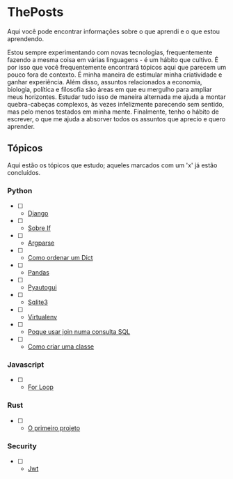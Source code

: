 # ThePosts

Aqui você pode encontrar informações sobre o que aprendi e o que estou aprendendo.

Estou sempre experimentando com novas tecnologias, frequentemente fazendo a mesma coisa em várias linguagens - é um hábito que cultivo. É por isso que você frequentemente encontrará tópicos aqui que parecem um pouco fora de contexto. É minha maneira de estimular minha criatividade e ganhar experiência. Além disso, assuntos relacionados a economia, biologia, política e filosofia são áreas em que eu mergulho para ampliar meus horizontes. Estudar tudo isso de maneira alternada me ajuda a montar quebra-cabeças complexos, às vezes infelizmente parecendo sem sentido, mas pelo menos testados em minha mente. Finalmente, tenho o hábito de escrever, o que me ajuda a absorver todos os assuntos que aprecio e quero aprender.

<!--STARTTOPICS-->

## Tópicos

Aqui estão os tópicos que estudo; aqueles marcados com um 'x' já estão concluídos.

### Python

* [ ] - [Django](_DOCS/python/django/README.md)
* [ ] - [Sobre If](_DOCS/python/about_if/README.md)
* [ ] - [Argparse](_DOCS/python/argparse/README.md)
* [ ] - [Como ordenar um Dict](_DOCS/python/how_to_order_a_dict/README.md)
* [ ] - [Pandas](_DOCS/python/pandas/README.md)
* [ ] - [Pyautogui](_DOCS/python/pyautogui/README.md)
* [ ] - [Sqlite3](_DOCS/python/sqlite3/README.md)
* [ ] - [Virtualenv](_DOCS/python/virtualenv/README.md)
* [ ] - [Poque usar join numa consulta SQL](_DOCS/python/why_you_use_join_in_SQL_statement/README.md)
* [ ] - [Como criar uma classe](_DOCS/python/how_to_create_class/README.md)


### Javascript

* [ ] - [For Loop](_DOCS/javascript/for_loop/README.md)


### Rust

* [ ] - [O primeiro projeto](_DOCS/rust/the_first_project/README.md)


### Security

* [ ] - [Jwt](_DOCS/security/jwt/README.md)

<!--ENDTOPICS-->
